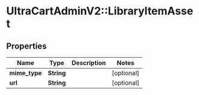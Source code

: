 # UltraCartAdminV2::LibraryItemAsset

## Properties
Name | Type | Description | Notes
------------ | ------------- | ------------- | -------------
**mime_type** | **String** |  | [optional] 
**url** | **String** |  | [optional] 


